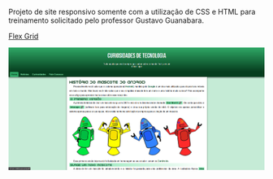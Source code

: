 Projeto de site responsivo somente com a utilização de CSS e HTML para treinamento solicitado pelo professor Gustavo Guanabara. 

<a href="https://thiagotorresferrao.github.io/desafio_android/">Flex Grid</a>

![demo](demo_image.png)
